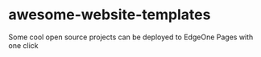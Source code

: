 # awesome-website-templates
Some cool open source projects can be deployed to EdgeOne Pages with one click
